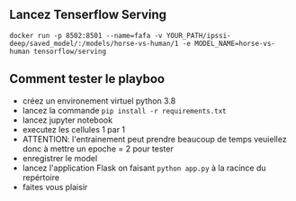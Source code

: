 ## Lancez Tenserflow Serving
`docker run -p 8502:8501 --name=fafa -v YOUR_PATH/ipssi-deep/saved_model/:/models/horse-vs-human/1 -e MODEL_NAME=horse-vs-human tensorflow/serving`


## Comment tester le playboo
- créez un environement virtuel python 3.8
- lancez la commande `pip install -r requirements.txt`
- lancez jupyter notebook
- executez les cellules 1 par 1
- ATTENTION: l'entrainement peut prendre beaucoup de temps veuiellez donc à mettre un epoche = 2 pour tester
- enregistrer le model
- lancez l'application Flask on faisant `python app.py` à la racince du repértoire
- faites vous plaisir

